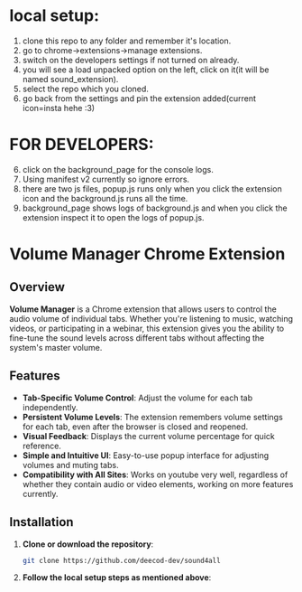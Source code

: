 # local setup:
1. clone this repo to any folder and remember it's location.
2. go to chrome->extensions->manage extensions.
3. switch on the developers settings if not turned on already.
4. you will see a load unpacked option on the left, click on it(it will be named sound_extension).
5. select the repo which you cloned.
6. go back from the settings and pin the extension added(current icon=insta hehe :3)

# FOR DEVELOPERS:
6. click on the background_page for the console logs.
7. Using manifest v2 currently so ignore errors.
8. there are two js files, popup.js runs only when you click the extension icon and the background.js runs all the time.
9. background_page shows logs of background.js and when you click the extension inspect it to open the logs of popup.js.


# Volume Manager Chrome Extension

## Overview

**Volume Manager** is a Chrome extension that allows users to control the audio volume of individual tabs. Whether you're listening to music, watching videos, or participating in a webinar, this extension gives you the ability to fine-tune the sound levels across different tabs without affecting the system's master volume.

## Features

- **Tab-Specific Volume Control**: Adjust the volume for each tab independently.
- **Persistent Volume Levels**: The extension remembers volume settings for each tab, even after the browser is closed and reopened.
- **Visual Feedback**: Displays the current volume percentage for quick reference.
- **Simple and Intuitive UI**: Easy-to-use popup interface for adjusting volumes and muting tabs.
- **Compatibility with All Sites**: Works on youtube very well, regardless of whether they contain audio or video elements, working on more features currently.

## Installation

1. **Clone or download the repository**:

   ```bash
   git clone https://github.com/deecod-dev/sound4all


2. **Follow the local setup steps as mentioned above**:
   
